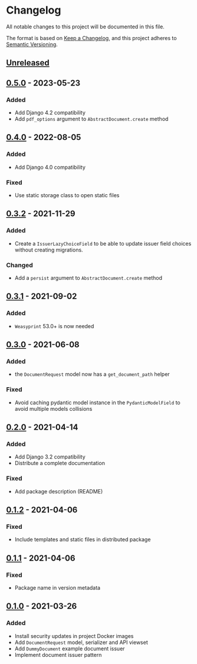 # Changelog

All notable changes to this project will be documented in this file.

The format is based on [Keep a
Changelog](https://keepachangelog.com/en/1.0.0/), and this project adheres to
[Semantic Versioning](https://semver.org/spec/v2.0.0.html).

## [Unreleased]

## [0.5.0] - 2023-05-23

### Added

- Add Django 4.2 compatibility
- Add `pdf_options` argument to `AbstractDocument.create` method

## [0.4.0] - 2022-08-05

### Added

- Add Django 4.0 compatibility

### Fixed

- Use static storage class to open static files

## [0.3.2] - 2021-11-29

### Added

- Create a `IssuerLazyChoiceField` to be able to update issuer field choices
  without creating migrations.

### Changed

- Add a `persist` argument to `AbstractDocument.create` method

## [0.3.1] - 2021-09-02

### Added

- `Weasyprint` 53.0+ is now needed

## [0.3.0] - 2021-06-08

### Added

- the `DocumentRequest` model now has a `get_document_path` helper

### Fixed

- Avoid caching pydantic model instance in the `PydanticModelField` to avoid
  multiple models collisions

## [0.2.0] - 2021-04-14

### Added

- Add Django 3.2 compatibility
- Distribute a complete documentation

### Fixed

- Add package description (README)

## [0.1.2] - 2021-04-06

### Fixed

- Include templates and static files in distributed package

## [0.1.1] - 2021-04-06

### Fixed

- Package name in version metadata

## [0.1.0] - 2021-03-26

### Added

- Install security updates in project Docker images
- Add `DocumentRequest` model, serializer and API viewset
- Add `DummyDocument` example document issuer
- Implement document issuer pattern

[unreleased]: https://github.com/openfun/marion/compare/v0.5.0...master
[0.5.0]: https://github.com/openfun/marion/compare/v0.4.0...0.5.0
[0.4.0]: https://github.com/openfun/marion/compare/v0.3.2...0.4.0
[0.3.2]: https://github.com/openfun/marion/compare/v0.3.1...v0.3.2
[0.3.1]: https://github.com/openfun/marion/compare/v0.3.0...v0.3.1
[0.3.0]: https://github.com/openfun/marion/compare/v0.2.0...v0.3.0
[0.2.0]: https://github.com/openfun/marion/compare/v0.1.2...v0.2.0
[0.1.2]: https://github.com/openfun/marion/compare/v0.1.1...v0.1.2
[0.1.1]: https://github.com/openfun/marion/compare/v0.1.0...v0.1.1
[0.1.0]: https://github.com/openfun/marion/compare/ebaa308...v0.1.0
